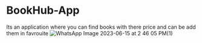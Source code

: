 # BookHub-App
Its an application where you can find books with there price and can be add them in favrouite
![WhatsApp Image 2023-06-15 at 2 46 05 PM(1)](https://github.com/Keshav-Biyani/BookHub-App/assets/82154850/c176d4b5-6f99-4514-850d-2fb53cb8caad)
